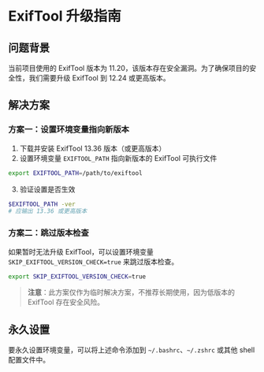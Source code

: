 # ExifTool 升级指南

## 问题背景

当前项目使用的 ExifTool 版本为 11.20，该版本存在安全漏洞。为了确保项目的安全性，我们需要升级 ExifTool 到 12.24 或更高版本。

## 解决方案

### 方案一：设置环境变量指向新版本

1. 下载并安装 ExifTool 13.36 版本（或更高版本）
2. 设置环境变量 `EXIFTOOL_PATH` 指向新版本的 ExifTool 可执行文件

```bash
export EXIFTOOL_PATH=/path/to/exiftool
```

3. 验证设置是否生效

```bash
$EXIFTOOL_PATH -ver
# 应输出 13.36 或更高版本
```

### 方案二：跳过版本检查

如果暂时无法升级 ExifTool，可以设置环境变量 `SKIP_EXIFTOOL_VERSION_CHECK=true` 来跳过版本检查。

```bash
export SKIP_EXIFTOOL_VERSION_CHECK=true
```

> **注意**：此方案仅作为临时解决方案，不推荐长期使用，因为低版本的 ExifTool 存在安全风险。

## 永久设置

要永久设置环境变量，可以将上述命令添加到 `~/.bashrc`、`~/.zshrc` 或其他 shell 配置文件中。
